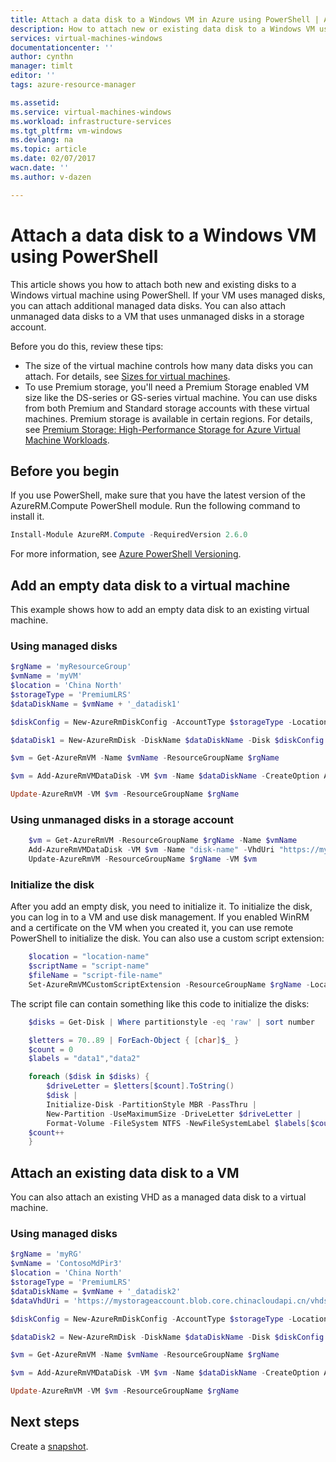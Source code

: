 ```yaml
---
title: Attach a data disk to a Windows VM in Azure using PowerShell | Azure
description: How to attach new or existing data disk to a Windows VM using PowerShell with the Resource Manager deployment model.
services: virtual-machines-windows
documentationcenter: ''
author: cynthn
manager: timlt
editor: ''
tags: azure-resource-manager

ms.assetid: 
ms.service: virtual-machines-windows
ms.workload: infrastructure-services
ms.tgt_pltfrm: vm-windows
ms.devlang: na
ms.topic: article
ms.date: 02/07/2017
wacn.date: ''
ms.author: v-dazen

---
```


# Attach a data disk to a Windows VM using PowerShell

This article shows you how to attach both new and existing disks to a Windows virtual machine using PowerShell. If your VM uses managed disks, you can attach additional managed data disks. You can also attach unmanaged data disks to a VM that uses unmanaged disks in a storage account.

Before you do this, review these tips:
* The size of the virtual machine controls how many data disks you can attach. For details, see [Sizes for virtual machines](sizes.md?toc=%2fvirtual-machines%2fwindows%2ftoc.json).
* To use Premium storage, you'll need a Premium Storage enabled VM size like the DS-series or GS-series virtual machine. You can use disks from both Premium and Standard storage accounts with these virtual machines. Premium storage is available in certain regions. For details, see [Premium Storage: High-Performance Storage for Azure Virtual Machine Workloads](../../storage/storage-premium-storage.md?toc=%2fvirtual-machines%2fwindows%2ftoc.json).

## Before you begin
If you use PowerShell, make sure that you have the latest version of the AzureRM.Compute PowerShell module. Run the following command to install it.

```powershell
Install-Module AzureRM.Compute -RequiredVersion 2.6.0
```

For more information, see [Azure PowerShell Versioning](https://docs.microsoft.com/powershell/azure/overview).

## Add an empty data disk to a virtual machine

This example shows how to add an empty data disk to an existing virtual machine.

### Using managed disks

```powershell
$rgName = 'myResourceGroup'
$vmName = 'myVM'
$location = 'China North' 
$storageType = 'PremiumLRS'
$dataDiskName = $vmName + '_datadisk1'

$diskConfig = New-AzureRmDiskConfig -AccountType $storageType -Location $location -CreateOption Empty -DiskSizeGB 128

$dataDisk1 = New-AzureRmDisk -DiskName $dataDiskName -Disk $diskConfig -ResourceGroupName $rgName

$vm = Get-AzureRmVM -Name $vmName -ResourceGroupName $rgName 

$vm = Add-AzureRmVMDataDisk -VM $vm -Name $dataDiskName -CreateOption Attach -ManagedDiskId $dataDisk1.Id -Lun 1

Update-AzureRmVM -VM $vm -ResourceGroupName $rgName
```

### Using unmanaged disks in a storage account

```powershell
    $vm = Get-AzureRmVM -ResourceGroupName $rgName -Name $vmName
    Add-AzureRmVMDataDisk -VM $vm -Name "disk-name" -VhdUri "https://mystore1.blob.core.chinacloudapi.cn/vhds/datadisk1.vhd" -LUN 0 -Caching ReadWrite -DiskSizeinGB 1 -CreateOption Empty
    Update-AzureRmVM -ResourceGroupName $rgName -VM $vm
```

### Initialize the disk

After you add an empty disk, you need to initialize it. To initialize the disk, you can log in to a VM and use disk management. If you enabled WinRM and a certificate on the VM when you created it, you can use remote PowerShell to initialize the disk. You can also use a custom script extension: 

```powershell
    $location = "location-name"
    $scriptName = "script-name"
    $fileName = "script-file-name"
    Set-AzureRmVMCustomScriptExtension -ResourceGroupName $rgName -Location $locName -VMName $vmName -Name $scriptName -TypeHandlerVersion "1.4" -StorageAccountName "mystore1" -StorageAccountKey "primary-key" -FileName $fileName -ContainerName "scripts"
```

The script file can contain something like this code to initialize the disks:

```powershell
    $disks = Get-Disk | Where partitionstyle -eq 'raw' | sort number

    $letters = 70..89 | ForEach-Object { [char]$_ }
    $count = 0
    $labels = "data1","data2"

    foreach ($disk in $disks) {
        $driveLetter = $letters[$count].ToString()
        $disk | 
        Initialize-Disk -PartitionStyle MBR -PassThru |
        New-Partition -UseMaximumSize -DriveLetter $driveLetter |
        Format-Volume -FileSystem NTFS -NewFileSystemLabel $labels[$count] -Confirm:$false -Force
	$count++
    }
```

## Attach an existing data disk to a VM

You can also attach an existing VHD as a managed data disk to a virtual machine. 

### Using managed disks

```powershell
$rgName = 'myRG'
$vmName = 'ContosoMdPir3'
$location = 'China North' 
$storageType = 'PremiumLRS'
$dataDiskName = $vmName + '_datadisk2'
$dataVhdUri = 'https://mystorageaccount.blob.core.chinacloudapi.cn/vhds/managed_data_disk.vhd' 

$diskConfig = New-AzureRmDiskConfig -AccountType $storageType -Location $location -CreateOption Import -SourceUri $dataVhdUri -DiskSizeGB 128

$dataDisk2 = New-AzureRmDisk -DiskName $dataDiskName -Disk $diskConfig -ResourceGroupName $rgName

$vm = Get-AzureRmVM -Name $vmName -ResourceGroupName $rgName 

$vm = Add-AzureRmVMDataDisk -VM $vm -Name $dataDiskName -CreateOption Attach -ManagedDiskId $dataDisk2.Id -Lun 2

Update-AzureRmVM -VM $vm -ResourceGroupName $rgName
```

## Next steps

Create a [snapshot](snapshot-copy-managed-disk.md).
